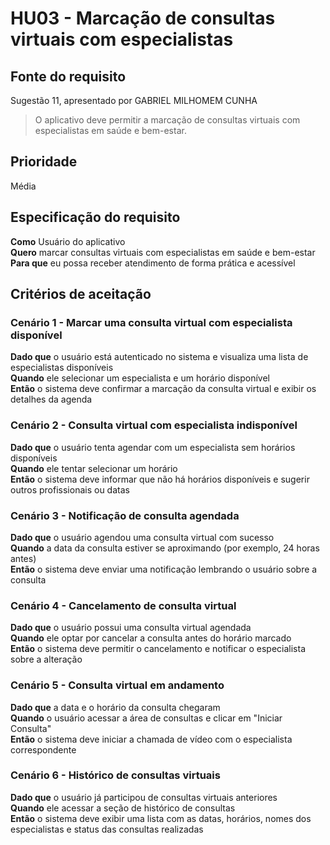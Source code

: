 # HU03 - Marcação de consultas virtuais com especialistas
## Fonte do requisito  
Sugestão 11, apresentado por GABRIEL MILHOMEM CUNHA

> O aplicativo deve permitir a marcação de consultas virtuais com especialistas em saúde e bem-estar.

## Prioridade
Média

## Especificação do requisito  
**Como** Usuário do aplicativo  
**Quero** marcar consultas virtuais com especialistas em saúde e bem-estar  
**Para que** eu possa receber atendimento de forma prática e acessível

## Critérios de aceitação  
### Cenário 1 - Marcar uma consulta virtual com especialista disponível  
**Dado que** o usuário está autenticado no sistema e visualiza uma lista de especialistas disponíveis  
**Quando** ele selecionar um especialista e um horário disponível  
**Então** o sistema deve confirmar a marcação da consulta virtual e exibir os detalhes da agenda

### Cenário 2 - Consulta virtual com especialista indisponível  
**Dado que** o usuário tenta agendar com um especialista sem horários disponíveis  
**Quando** ele tentar selecionar um horário  
**Então** o sistema deve informar que não há horários disponíveis e sugerir outros profissionais ou datas

### Cenário 3 - Notificação de consulta agendada  
**Dado que** o usuário agendou uma consulta virtual com sucesso  
**Quando** a data da consulta estiver se aproximando (por exemplo, 24 horas antes)  
**Então** o sistema deve enviar uma notificação lembrando o usuário sobre a consulta

### Cenário 4 - Cancelamento de consulta virtual  
**Dado que** o usuário possui uma consulta virtual agendada  
**Quando** ele optar por cancelar a consulta antes do horário marcado  
**Então** o sistema deve permitir o cancelamento e notificar o especialista sobre a alteração

### Cenário 5 - Consulta virtual em andamento  
**Dado que** a data e o horário da consulta chegaram  
**Quando** o usuário acessar a área de consultas e clicar em "Iniciar Consulta"  
**Então** o sistema deve iniciar a chamada de vídeo com o especialista correspondente

### Cenário 6 - Histórico de consultas virtuais  
**Dado que** o usuário já participou de consultas virtuais anteriores  
**Quando** ele acessar a seção de histórico de consultas  
**Então** o sistema deve exibir uma lista com as datas, horários, nomes dos especialistas e status das consultas realizadas
